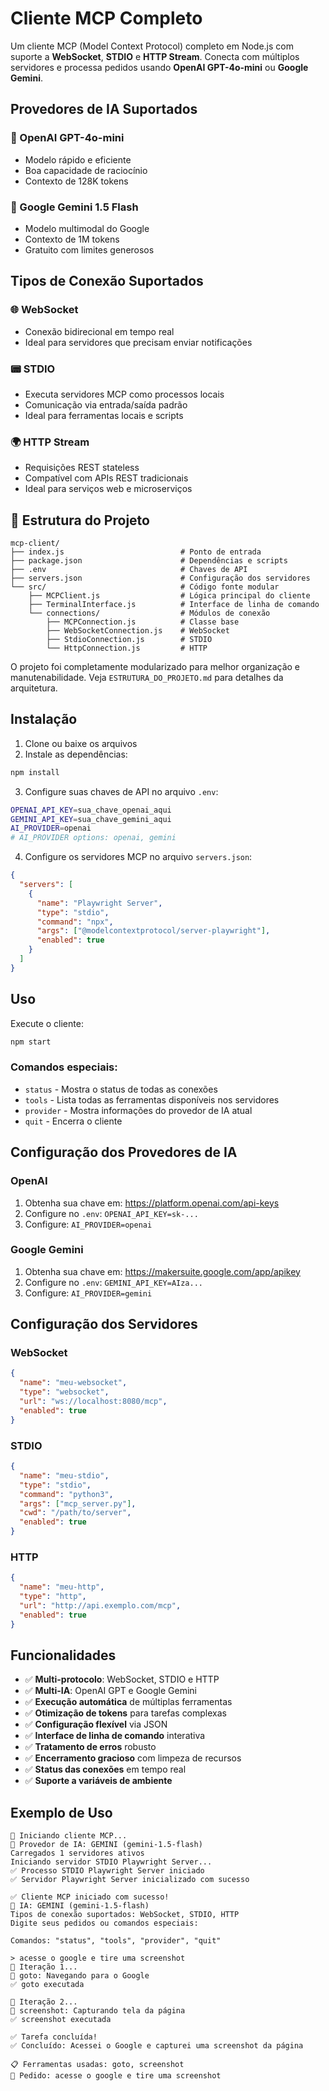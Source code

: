 # Cliente MCP Completo

Um cliente MCP (Model Context Protocol) completo em Node.js com suporte a **WebSocket**, **STDIO** e **HTTP Stream**. Conecta com múltiplos servidores e processa pedidos usando **OpenAI GPT-4o-mini** ou **Google Gemini**.

## Provedores de IA Suportados

### 🤖 OpenAI GPT-4o-mini
- Modelo rápido e eficiente
- Boa capacidade de raciocínio
- Contexto de 128K tokens

### 🧠 Google Gemini 1.5 Flash  
- Modelo multimodal do Google
- Contexto de 1M tokens
- Gratuito com limites generosos

## Tipos de Conexão Suportados

### 🌐 WebSocket
- Conexão bidirecional em tempo real
- Ideal para servidores que precisam enviar notificações

### 📟 STDIO
- Executa servidores MCP como processos locais
- Comunicação via entrada/saída padrão
- Ideal para ferramentas locais e scripts

### 🌍 HTTP Stream
- Requisições REST stateless
- Compatível com APIs REST tradicionais
- Ideal para serviços web e microserviços

## 📁 Estrutura do Projeto

```
mcp-client/
├── index.js                          # Ponto de entrada
├── package.json                      # Dependências e scripts
├── .env                              # Chaves de API
├── servers.json                      # Configuração dos servidores
└── src/                              # Código fonte modular
    ├── MCPClient.js                  # Lógica principal do cliente
    ├── TerminalInterface.js          # Interface de linha de comando
    └── connections/                  # Módulos de conexão
        ├── MCPConnection.js          # Classe base
        ├── WebSocketConnection.js    # WebSocket
        ├── StdioConnection.js        # STDIO 
        └── HttpConnection.js         # HTTP
```

O projeto foi completamente modularizado para melhor organização e manutenabilidade. Veja `ESTRUTURA_DO_PROJETO.md` para detalhes da arquitetura.

## Instalação

1. Clone ou baixe os arquivos
2. Instale as dependências:
```bash
npm install
```

3. Configure suas chaves de API no arquivo `.env`:
```bash
OPENAI_API_KEY=sua_chave_openai_aqui
GEMINI_API_KEY=sua_chave_gemini_aqui
AI_PROVIDER=openai
# AI_PROVIDER options: openai, gemini
```

4. Configure os servidores MCP no arquivo `servers.json`:
```json
{
  "servers": [
    {
      "name": "Playwright Server",
      "type": "stdio",
      "command": "npx",
      "args": ["@modelcontextprotocol/server-playwright"],
      "enabled": true
    }
  ]
}
```

## Uso

Execute o cliente:
```bash
npm start
```

### Comandos especiais:
- `status` - Mostra o status de todas as conexões
- `tools` - Lista todas as ferramentas disponíveis nos servidores
- `provider` - Mostra informações do provedor de IA atual
- `quit` - Encerra o cliente

## Configuração dos Provedores de IA

### OpenAI
1. Obtenha sua chave em: https://platform.openai.com/api-keys
2. Configure no `.env`: `OPENAI_API_KEY=sk-...`
3. Configure: `AI_PROVIDER=openai`

### Google Gemini
1. Obtenha sua chave em: https://makersuite.google.com/app/apikey
2. Configure no `.env`: `GEMINI_API_KEY=AIza...`
3. Configure: `AI_PROVIDER=gemini`

## Configuração dos Servidores

### WebSocket
```json
{
  "name": "meu-websocket",
  "type": "websocket", 
  "url": "ws://localhost:8080/mcp",
  "enabled": true
}
```

### STDIO  
```json
{
  "name": "meu-stdio",
  "type": "stdio",
  "command": "python3",
  "args": ["mcp_server.py"],
  "cwd": "/path/to/server",
  "enabled": true
}
```

### HTTP
```json
{
  "name": "meu-http",
  "type": "http",
  "url": "http://api.exemplo.com/mcp", 
  "enabled": true
}
```

## Funcionalidades

- ✅ **Multi-protocolo**: WebSocket, STDIO e HTTP
- ✅ **Multi-IA**: OpenAI GPT e Google Gemini
- ✅ **Execução automática** de múltiplas ferramentas
- ✅ **Otimização de tokens** para tarefas complexas
- ✅ **Configuração flexível** via JSON
- ✅ **Interface de linha de comando** interativa
- ✅ **Tratamento de erros** robusto
- ✅ **Encerramento gracioso** com limpeza de recursos
- ✅ **Status das conexões** em tempo real
- ✅ **Suporte a variáveis de ambiente**

## Exemplo de Uso

```
🚀 Iniciando cliente MCP...
🤖 Provedor de IA: GEMINI (gemini-1.5-flash)
Carregados 1 servidores ativos
Iniciando servidor STDIO Playwright Server...
✅ Processo STDIO Playwright Server iniciado
✅ Servidor Playwright Server inicializado com sucesso

✅ Cliente MCP iniciado com sucesso!
🤖 IA: GEMINI (gemini-1.5-flash)
Tipos de conexão suportados: WebSocket, STDIO, HTTP
Digite seus pedidos ou comandos especiais:

Comandos: "status", "tools", "provider", "quit"

> acesse o google e tire uma screenshot
🔄 Iteração 1...
🔧 goto: Navegando para o Google
✅ goto executada

🔄 Iteração 2...  
🔧 screenshot: Capturando tela da página
✅ screenshot executada

✅ Tarefa concluída!
✅ Concluído: Acessei o Google e capturei uma screenshot da página

📋 Ferramentas usadas: goto, screenshot
🎯 Pedido: acesse o google e tire uma screenshot
```